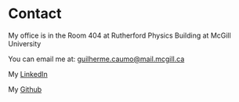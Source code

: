 # Contact

My office is in the Room 404 at Rutherford Physics Building at McGill University

You can email me at: [guilherme.caumo@mail.mcgill.ca](mailto:guilherme.caumo@mail.mcgill.ca)

My [LinkedIn](https://www.linkedin.com/in/guilherme-felipe-hidalgo-caumo-1a57451b5/)

My [Github](https://github.com/GFHCaumo)